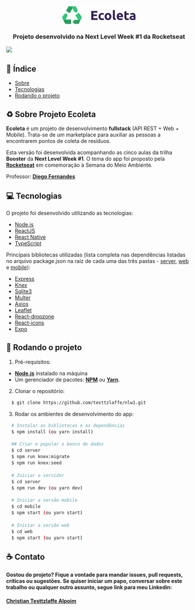 <h3 align="center">
    <img alt="Logo" title="#logo" width="200px" src="/web/src/assets/logo.svg">
    <br><br>
    <b>Projeto desenvolvido na Next Level Week #1 da Rocketseat</b>  
    <br>
    
</h3>

<img src="https://img.shields.io/badge/web-react-blue">

## :bookmark_tabs: Índice

- [Sobre](#sobre)
- [Tecnologias](#tecnologias)
- [Rodando o projeto](#run)

<a id="sobre"></a>

## :recycle: Sobre Projeto Ecoleta

<strong>Ecoleta</strong> é um projeto de desenvolvimento <strong>fullstack</strong> (API REST + Web + Mobile). Trata-se de um marketplace para auxiliar as pessoas a encontrarem pontos de coleta de resíduos.

Esta versão foi desenvolvida acompanhando as cinco aulas da trilha <strong>Booster</strong> da <strong>Next Level Week #1</strong>. O tema do app foi proposto pela **[Rocketseat](https://rocketseat.com.br/)** em comemoração à Semana do Meio Ambiente.

Professor: **[Diego Fernandes](https://github.com/diego3g)**

<a id="tecnologias"></a>

## :computer: Tecnologias

O projeto foi desenvolvido utilizando as tecnologias:

- [Node.js](https://nodejs.org/en/)
- [ReactJS](https://reactjs.org/)
- [React Native](https://reactnative.dev/)
- [TypeScript](https://www.typescriptlang.org/)

Principais bibliotecas utilizadas (lista completa nas dependências listadas no arquivo package.json na raíz de cada uma das três pastas - [server](/server/package.json), [web](web/package.json) e [mobile](mobile/package.json)):

- [Express](https://expressjs.com/)
- [Knex](https://knexjs.org)
- [Sqlite3](https://www.sqlite.org/)
- [Multer](https://github.com/expressjs/multer)
- [Axios](https://github.com/axios/axios)
- [Leaflet](https://leafletjs.com/)
- [React-dropzone](https://react-dropzone.js.org/)
- [React-icons](https://react-icons.github.io/react-icons/)
- [Expo](https://expo.io/)

<a id="run"></a>

## :running: Rodando o projeto

1. Pré-requisitos:

- **[Node.js](https://nodejs.org/en/)** instalado na máquina
- Um gerenciador de pacotes: **[NPM](https://www.npmjs.com/)** ou **[Yarn](https://yarnpkg.com/)**.

2. Clonar o repositório:

```sh
  $ git clone https://github.com/testtzlaffe/nlw1.git
```

3. Rodar os ambientes de desenvolvimento do app:

```sh
  # Instalar as bibliotecas e as dependências
  $ npm install (ou yarn install)

  ## Criar e popular o banco de dados
  $ cd server
  $ npm run knex:migrate
  $ npm run knex:seed

  # Iniciar o servidor
  $ cd server
  $ npm run dev (ou yarn dev)

  # Iniciar a versão mobile
  $ cd mobile
  $ npm start (ou yarn start)

  # Iniciar a versão web
  $ cd web
  $ npm start (ou yarn start)

```

## :coffee: Contato

<h4>
    Gostou do projeto? Fique a vontade para mandar issues, pull requests, críticas ou sugestões. Se quiser iniciar um papo, conversar sobre este trabalho ou qualquer outro assunto, segue link para meu Linkedin:
</h4>
<h4>
    <a href="https://www.linkedin.com/in/christian-testtzlaffe-alpoim/" target="_blank">Christian Testtzlaffe Alpoim</a>
<h4>

